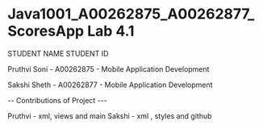# Java1001_A00262875_A00262877_ScoresApp Lab 4.1

STUDENT NAME STUDENT ID

Pruthvi Soni - A00262875 - Mobile Application Development

Sakshi Sheth - A00262877 - Mobile Application Development

-- Contributions of Project ---

Pruthvi - xml, views and main 
Sakshi - xml , styles and github
